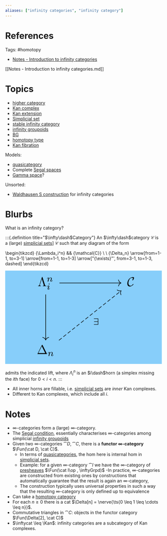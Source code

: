 ```yaml
---
aliases: ["infinity categories", "infinity category"]
---
```


# References 

Tags: #homotopy 

- [Notes - Introduction to infinity categories](Notes%20-%20Introduction%20to%20infinity%20categories.md)

[[Notes - Introduction to infinity categories.md]]

# Topics

- [higher category](higher%20category)
- [Kan complex](Kan%20complex.md)
- [Kan extension](Kan%20extension.md)
- [Simplicial set](Simplicial%20set)
- [stable infinity category](stable%20infinity%20category)
- [infinity groupoids](infinity%20groupoids)
- [BG](classifying%20space.md)
- [homotopy type](homotopy%20type.md)
- [Kan fibration](Kan%20fibration)

Models:
- [quasicategory](quasicategory.md)
- Complete [Segal spaces](Segal%20spaces)
- [Gamma space](Gamma%20space.md)?

Unsorted:
- [Waldhausen S construction](Waldhausen%20S%20construction) for infinity categories

# Blurbs

What is an infinity category?

:::{.definition title="$\infty\dash$Category"}
An $\infty\dash$category $\mathcal{C}$ is a (large) [simplicial sets](simplicial%20set.md)] $\mathcal{C}$ such that any diagram of the form

\begin{tikzcd}
	{\Lambda_i^n} && {\mathcal{C}} \\
	\\
	{\Delta_n}
	\arrow[from=1-1, to=3-1]
	\arrow[from=1-1, to=1-3]
	\arrow["{\exists}"', from=3-1, to=1-3, dashed]
\end{tikzcd}

![](attachments/Pasted%20image%2020210515015420.png)

admits the indicated lift, where $\Lambda_i^n$ is an $i\dash$horn (a simplex missing the $i$th face) for $0 < i < n$.
:::

- All inner horns are fillable, i.e. [simplicial sets](simplicial%20set.md) are *inner* Kan complexes.
- Different to Kan complexes, which include all $i$.

# Notes

- ∞-categories form a (large) ∞-category. 
- The [Segal condition](Segal%20condition), essentially characterises ∞-categories among simplicial [infinity groupoids](infinity%20groupoids.md)
- Given two ∞-categories $\cat D, \cat C$, there is a **functor ∞-category** $\Fun(\cat D, \cat C)$. 
	- In terms of [quasicategories](quasicategory.md), the hom here is internal hom in [simplicial sets](simplicial%20set.md). 
	- Example: for a given ∞-category $\cat I$ we have the ∞-category of [presheaves](presheaves) $\Fun(\cat I\op , \inftyGrpd)$
-In practice, ∞-categories are constructed from existing ones by constructions that automatically guarantee that the result is again an ∞-category, 
	- The construction typically uses universal properties in such a way that the resulting ∞-category is only defined up to equivalence
- Can take a [homotopy category](homotopy%20category.md)
- For each $n \geq 0$ there is a cat $\Delta[n] = \nerve{\ts{0 \leq  1 \leq \cdots \leq n}}$.
- Commutative triangles in $\cat C$: objects in the functor category $\Fun(\Delta[2], \cat C)$
- $\inftycat \leq \Kan$: infinity categories are a subcategory of Kan complexes.

